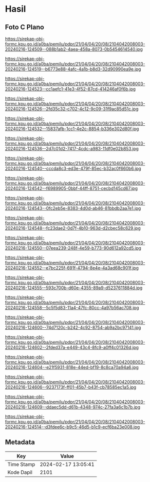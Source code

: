 # Hasil

## Foto C Plano

https://sirekap-obj-formc.kpu.go.id/a0ba/pemilu/pdpr/21/04/04/20/08/2104042008003-20240216-124509--088b1ab2-4aea-458a-8073-0b5454614540.jpg

https://sirekap-obj-formc.kpu.go.id/a0ba/pemilu/pdpr/21/04/04/20/08/2104042008003-20240216-124519--b6773e88-4afc-4a1b-b8d3-32d90990ea9e.jpg

https://sirekap-obj-formc.kpu.go.id/a0ba/pemilu/pdpr/21/04/04/20/08/2104042008003-20240216-124523--cc1aefc1-41e3-4f52-87cd-414246af0f6b.jpg

https://sirekap-obj-formc.kpu.go.id/a0ba/pemilu/pdpr/21/04/04/20/08/2104042008003-20240216-124526--2fd35c32-c702-4c12-9c09-31f9ac85d51c.jpg

https://sirekap-obj-formc.kpu.go.id/a0ba/pemilu/pdpr/21/04/04/20/08/2104042008003-20240216-124532--15837afb-1cc1-4e2c-8854-b336e302d80f.jpg

https://sirekap-obj-formc.kpu.go.id/a0ba/pemilu/pdpr/21/04/04/20/08/2104042008003-20240216-124536--2d7c01d2-7417-4cdc-a983-11df0e02b853.jpg

https://sirekap-obj-formc.kpu.go.id/a0ba/pemilu/pdpr/21/04/04/20/08/2104042008003-20240216-124540--cccda8c3-ed3e-479f-85ec-b32ac0f660b6.jpg

https://sirekap-obj-formc.kpu.go.id/a0ba/pemilu/pdpr/21/04/04/20/08/2104042008003-20240216-124542--f6989905-0bbf-44ff-8751-cecbd145cd67.jpg

https://sirekap-obj-formc.kpu.go.id/a0ba/pemilu/pdpr/21/04/04/20/08/2104042008003-20240216-124543--0fc2eb5e-8383-4d0d-ab46-81bbdb2aa7e1.jpg

https://sirekap-obj-formc.kpu.go.id/a0ba/pemilu/pdpr/21/04/04/20/08/2104042008003-20240216-124548--fc23dae2-0d7f-4b10-963d-d2cbec58c629.jpg

https://sirekap-obj-formc.kpu.go.id/a0ba/pemilu/pdpr/21/04/04/20/08/2104042008003-20240216-124550--07eea239-248f-4e59-b773-90d612a92cd5.jpg

https://sirekap-obj-formc.kpu.go.id/a0ba/pemilu/pdpr/21/04/04/20/08/2104042008003-20240216-124552--e7bc225f-691f-4794-8e4e-4a3ad68c901f.jpg

https://sirekap-obj-formc.kpu.go.id/a0ba/pemilu/pdpr/21/04/04/20/08/2104042008003-20240216-124555--593c700b-d60e-4355-89a9-d5237611884d.jpg

https://sirekap-obj-formc.kpu.go.id/a0ba/pemilu/pdpr/21/04/04/20/08/2104042008003-20240216-124558--5c5f5d83-11a4-47fc-80cc-4a97b56ac708.jpg

https://sirekap-obj-formc.kpu.go.id/a0ba/pemilu/pdpr/21/04/04/20/08/2104042008003-20240216-124600--74d7120c-b242-4c92-8754-ab9a2bc97141.jpg

https://sirekap-obj-formc.kpu.go.id/a0ba/pemilu/pdpr/21/04/04/20/08/2104042008003-20240216-124602--2fded37a-e449-43c4-8fc9-a0ff4c01326d.jpg

https://sirekap-obj-formc.kpu.go.id/a0ba/pemilu/pdpr/21/04/04/20/08/2104042008003-20240216-124604--e21f5931-818e-44ed-bf19-8c8ca70a94a6.jpg

https://sirekap-obj-formc.kpu.go.id/a0ba/pemilu/pdpr/21/04/04/20/08/2104042008003-20240216-124606--9237173f-ff01-45b7-b43f-cb78585ec1a5.jpg

https://sirekap-obj-formc.kpu.go.id/a0ba/pemilu/pdpr/21/04/04/20/08/2104042008003-20240216-124609--ddaec5dd-d61b-4348-974c-27fa3a6c1b7b.jpg

https://sirekap-obj-formc.kpu.go.id/a0ba/pemilu/pdpr/21/04/04/20/08/2104042008003-20240216-124514--d3fdee6c-b9c5-46d5-b1c9-ecf6ba23e008.jpg


## Metadata

| Key        | Value               |
| ---------- | ------------------- |
| Time Stamp | 2024-02-17 13:05:41 |
| Kode Dapil | 2101                |



